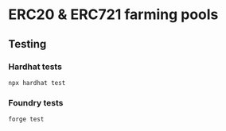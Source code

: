# ERC20 & ERC721 farming pools

## Testing
### Hardhat tests
`npx hardhat test`

### Foundry tests
`forge test`
